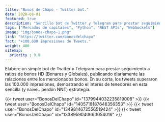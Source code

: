 ```yaml
---
title: "Bonos de Chapo - Twitter bot."
date: 2020-08-01
featured: true
description: "Sencillo bot de Twitter y Telegram para prestar seguimiento a ratios de bonos HD (Bonares y Globales), publicando diariamente las relaciones entre los mencionados bonos."
tags: ["Mercados de capitales", "Python", "REST APIs", "WebSockets"]
image: "img/bonos-chapo-1.png"
link: "https://twitter.com/bonosdelchapo"
fact: "+100.000 impresiones de Tweets."
weight: 400
sitemap:
  priority : 0.8
---
```


Elabore un simple bot de Twitter y Telegram para prestar seguimiento a ratios de bonos HD (Bonares y Globales), publicando diariamente las relaciones entre los mencionados bonos. En su corta, los tweets superaron las 100.000 impresiones, demostrando el interés de tenedores en esta sencilla (y naive.. perdón NNT) estrategia.

{{< tweet user="BonosDelChapo" id="1379944032235819008" >}}
{{< tweet user="BonosDelChapo" id="1405718187648356353" >}}
{{< tweet user="BonosDelChapo" id="1349814672556519424" >}}
{{< tweet user="BonosDelChapo" id="1338959040660054016" >}}